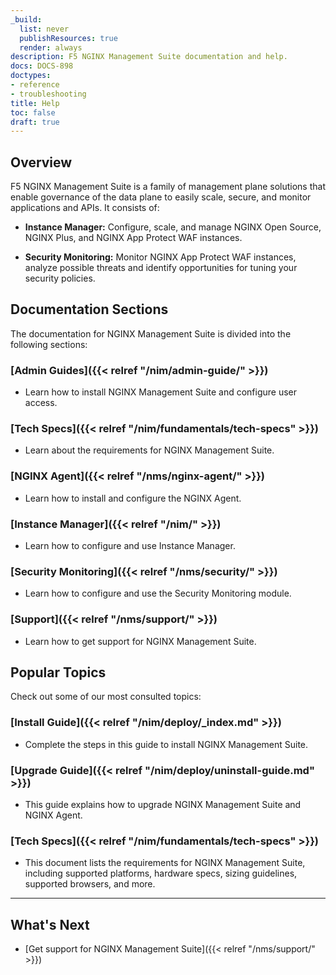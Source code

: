 ```yaml
---
_build:
  list: never
  publishResources: true
  render: always
description: F5 NGINX Management Suite documentation and help.
docs: DOCS-898
doctypes:
- reference
- troubleshooting
title: Help
toc: false
draft: true
---
```


## Overview

F5 NGINX Management Suite is a family of management plane solutions that enable governance of the data plane to easily scale, secure, and monitor applications and APIs. It consists of:

- **Instance Manager:** Configure, scale, and manage NGINX Open Source, NGINX Plus, and NGINX App Protect WAF instances.

- **Security Monitoring:** Monitor NGINX App Protect WAF instances,  analyze possible threats and identify opportunities for tuning your security policies.

## Documentation Sections

The documentation for NGINX Management Suite is divided into the following sections:

### [Admin Guides]({{< relref "/nim/admin-guide/" >}})

- Learn how to install NGINX Management Suite and configure user access.

### [Tech Specs]({{< relref "/nim/fundamentals/tech-specs" >}})

- Learn about the requirements for NGINX Management Suite.

### [NGINX Agent]({{< relref "/nms/nginx-agent/" >}})

- Learn how to install and configure the NGINX Agent.

### [Instance Manager]({{< relref "/nim/" >}})

- Learn how to configure and use Instance Manager.

### [Security Monitoring]({{< relref "/nms/security/" >}})

- Learn how to configure and use the Security Monitoring module.

### [Support]({{< relref "/nms/support/" >}})

- Learn how to get support for NGINX Management Suite.

## Popular Topics

Check out some of our most consulted topics:

### [Install Guide]({{< relref "/nim/deploy/_index.md" >}})

- Complete the steps in this guide to install NGINX Management Suite.

### [Upgrade Guide]({{< relref "/nim/deploy/uninstall-guide.md" >}})

- This guide explains how to upgrade NGINX Management Suite and NGINX Agent.

### [Tech Specs]({{< relref "/nim/fundamentals/tech-specs" >}})

- This document lists the requirements for NGINX Management Suite, including supported platforms, hardware specs, sizing guidelines, supported browsers, and more.

---

## What's Next

- [Get support for NGINX Management Suite]({{< relref "/nms/support/" >}})
